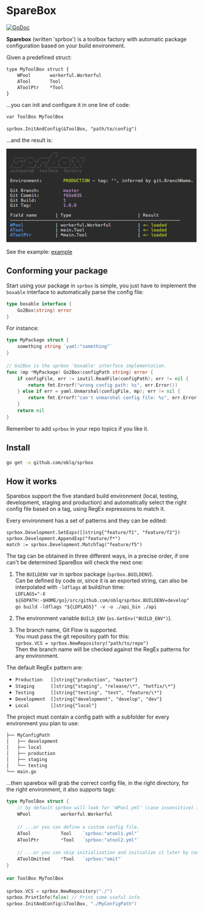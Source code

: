 # SpareBox 
[![GoDoc](https://godoc.org/github.com/oblq/sprbox?status.svg)](https://godoc.org/github.com/oblq/sprbox)

**Sparebox** (written 'sprbox') is a toolbox factory with automatic package configuration based on your build environment.

Given a predefined struct:
```
type MyToolBox struct {
	WPool       workerful.Workerful
	ATool       Tool 
	AToolPtr    *Tool
}
```
...you can init and configure it in one line of code:

```
var ToolBox MyToolBox

sprbox.InitAndConfig(&ToolBox, "path/to/config")
```
...and the result is:

![loading](load.png)


See the example: [example](example/)

## Conforming your package

Start using your package in `sprbox` is simple, you just have to implement the `boxable` interface to automatically parse the config file:

```go
type boxable interface {
	Go2Box(string) error
}
```

For instance:

```go
type MyPackage struct {
	something string `yaml:"something"`
}

// Go2Box is the sprbox 'boxable' interface implementation.
func (mp *MyPackage) Go2Box(configPath string) error {
	if configFile, err := ioutil.ReadFile(configPath); err != nil {
		return fmt.Errorf("wrong config path: %s", err.Error())
	} else if err = yaml.Unmarshal(configFile, mp); err != nil {
		return fmt.Errorf("can't unmarshal config file: %s", err.Error())
	}
	return nil
}
```

Remember to add `sprbox` in your repo topics if you like it.

## Install
```sh
go get -u github.com/oblq/sprbox
```

## How it works

Sparebox support the five standard build environment (local, testing, development, staging and production) and automatically select the right config file based on a tag, using RegEx expressions to match it.

Every environment has a set of patterns and they can be edited:
```
sprbox.Development.SetExps([]string{"feature/f1", "feature/f2"})
sprbox.Development.AppendExp("feature/f*")
match := sprbox.Development.MatchTag("feature/f5")
```  
The tag can be obtained in three different ways, in a precise order, if one can't be determined SpareBox will check the next one:

1. The `BUILDENV` var in sprbox package (`sprbox.BUILDENV`).  
Can be defined by code or, since it is an exported string, can also be interpolated with `-ldflags` at build/run time:  
`LDFLAGS="-X ${GOPATH:-$HOME/go}/src/github.com/oblq/sprbox.BUILDENV=develop"`  
  `go build -ldflags "${LDFLAGS}" -v -o ./api_bin ./api`

2. The environment variable `BUILD_ENV` (`os.GetEnv("BUILD_ENV")`).  
3. The branch name, Git Flow is supported.  
You must pass the git repository path for this:  
`sprbox.VCS = sprbox.NewRepository("path/to/repo")`  
Then the branch name will be checked against the RegEx patterns for any environment.

The default RegEx pattern are:  
- `Production 	[]string{"production", "master"}`
- `Staging 		[]string{"staging", "release/\*", "hotfix/\*"}`
- `Testing 	    []string{"testing", "test", "feature/\*"}`
- `Development  []string{"development", "develop", "dev"}`
- `Local        []string{"local"}`
	
The project must contain a config path with a subfolder for every environment you plan to use:
    
    ├── MyConfigPath
    │   ├── development
    │   ├── local
    │   ├── production
    │   ├── staging
    │   └── testing
    └── main.go
        
...then sparebox will grab the correct config file, in the right directory, for the right environment, it also supports tags:
```go
type MyToolBox struct {
	// by default sprbox will look for 'WPool.yml' (case insensitive) in the config path.
	WPool           workerful.Workerful 
	
	// ...or you can define a custom config file.
 	ATool           Tool    `sprbox:"atool1.yml"`  
	AToolPtr        *Tool   `sprbox:"atool2.yml"`
	
	// ...or you can skip initialization and initialize it later by code.
	AToolOmitted    *Tool   `sprbox:"omit"`
}

var ToolBox MyToolBox

sprbox.VCS = sprbox.NewRepository("./")
sprbox.PrintInfo(false) // Print some useful info.
sprbox.InitAndConfig(&ToolBox, "./MyConfigPath")
```       